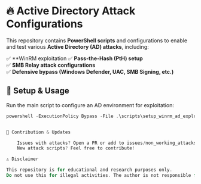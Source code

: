 # 🔥 Active Directory Attack Configurations

This repository contains **PowerShell scripts** and configurations to enable and test various **Active Directory (AD) attacks**, including:

✅ **WinRM exploitation
✅ **Pass-the-Hash (PtH) setup**  
✅ **SMB Relay attack configurations**  
✅ **Defensive bypass (Windows Defender, UAC, SMB Signing, etc.)**  

## 🚀 Setup & Usage

Run the main script to configure an AD environment for exploitation:

```powershell
powershell -ExecutionPolicy Bypass -File .\scripts\setup_winrm_ad_exploit.ps1


📌 Contribution & Updates

    Issues with attacks? Open a PR or add to issues/non_working_attacks.md.
    New attack scripts? Feel free to contribute!

⚠️ Disclaimer

This repository is for educational and research purposes only.
Do not use this for illegal activities. The author is not responsible for any misuse.
